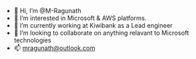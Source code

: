 - 👋 Hi, I’m @M-Ragunath
- 👀 I’m interested in Microsoft & AWS platforms.
- 🌱 I’m currently working at Kiwibank as a Lead engineer
- 💞️ I’m looking to collaborate on anything relavant to Microsoft technologies
- 📫 mragunath@outlook.com

<!---
M-Ragunath/M-Ragunath is a ✨ special ✨ repository because its `README.md` (this file) appears on your GitHub profile.
You can click the Preview link to take a look at your changes.
--->

